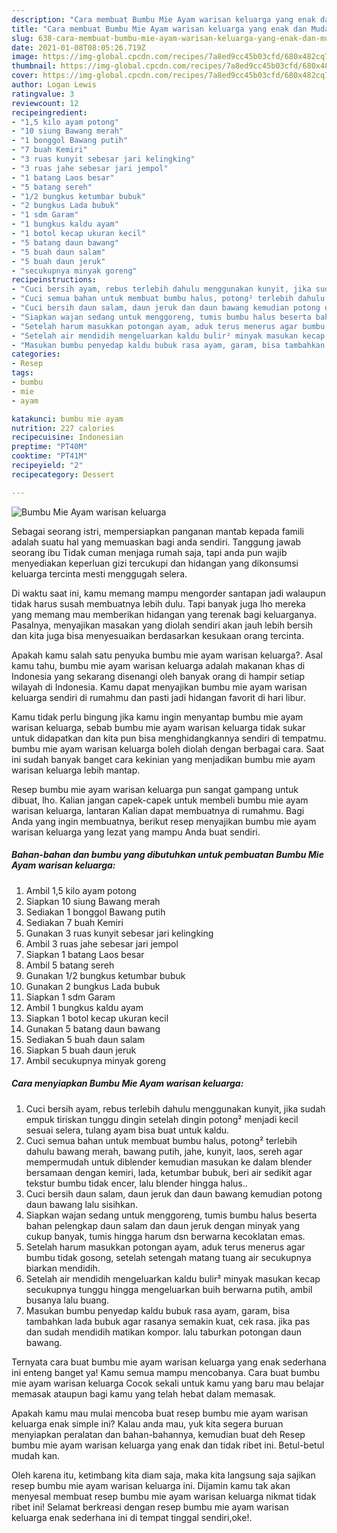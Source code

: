 ```yaml
---
description: "Cara membuat Bumbu Mie Ayam warisan keluarga yang enak dan Mudah Dibuat"
title: "Cara membuat Bumbu Mie Ayam warisan keluarga yang enak dan Mudah Dibuat"
slug: 638-cara-membuat-bumbu-mie-ayam-warisan-keluarga-yang-enak-dan-mudah-dibuat
date: 2021-01-08T08:05:26.719Z
image: https://img-global.cpcdn.com/recipes/7a8ed9cc45b03cfd/680x482cq70/bumbu-mie-ayam-warisan-keluarga-foto-resep-utama.jpg
thumbnail: https://img-global.cpcdn.com/recipes/7a8ed9cc45b03cfd/680x482cq70/bumbu-mie-ayam-warisan-keluarga-foto-resep-utama.jpg
cover: https://img-global.cpcdn.com/recipes/7a8ed9cc45b03cfd/680x482cq70/bumbu-mie-ayam-warisan-keluarga-foto-resep-utama.jpg
author: Logan Lewis
ratingvalue: 3
reviewcount: 12
recipeingredient:
- "1,5 kilo ayam potong"
- "10 siung Bawang merah"
- "1 bonggol Bawang putih"
- "7 buah Kemiri"
- "3 ruas kunyit sebesar jari kelingking"
- "3 ruas jahe sebesar jari jempol"
- "1 batang Laos besar"
- "5 batang sereh"
- "1/2 bungkus ketumbar bubuk"
- "2 bungkus Lada bubuk"
- "1 sdm Garam"
- "1 bungkus kaldu ayam"
- "1 botol kecap ukuran kecil"
- "5 batang daun bawang"
- "5 buah daun salam"
- "5 buah daun jeruk"
- "secukupnya minyak goreng"
recipeinstructions:
- "Cuci bersih ayam, rebus terlebih dahulu menggunakan kunyit, jika sudah empuk tiriskan tunggu dingin setelah dingin potong² menjadi kecil sesuai selera, tulang ayam bisa buat untuk kaldu."
- "Cuci semua bahan untuk membuat bumbu halus, potong² terlebih dahulu bawang merah, bawang putih, jahe, kunyit, laos, sereh agar mempermudah untuk diblender kemudian masukan ke dalam blender bersamaan dengan kemiri, lada, ketumbar bubuk, beri air sedikit agar tekstur bumbu tidak encer, lalu blender hingga halus.."
- "Cuci bersih daun salam, daun jeruk dan daun bawang kemudian potong daun bawang lalu sisihkan."
- "Siapkan wajan sedang untuk menggoreng, tumis bumbu halus beserta bahan pelengkap daun salam dan daun jeruk dengan minyak yang cukup banyak, tumis hingga harum dsn berwarna kecoklatan emas."
- "Setelah harum masukkan potongan ayam, aduk terus menerus agar bumbu tidak gosong, setelah setengah matang tuang air secukupnya biarkan mendidih."
- "Setelah air mendidih mengeluarkan kaldu bulir² minyak masukan kecap secukupnya tunggu hingga mengeluarkan buih berwarna putih, ambil busanya lalu buang."
- "Masukan bumbu penyedap kaldu bubuk rasa ayam, garam, bisa tambahkan lada bubuk agar rasanya semakin kuat, cek rasa. jika pas dan sudah mendidih matikan kompor. lalu taburkan potongan daun bawang."
categories:
- Resep
tags:
- bumbu
- mie
- ayam

katakunci: bumbu mie ayam 
nutrition: 227 calories
recipecuisine: Indonesian
preptime: "PT40M"
cooktime: "PT41M"
recipeyield: "2"
recipecategory: Dessert

---
```



![Bumbu Mie Ayam warisan keluarga](https://img-global.cpcdn.com/recipes/7a8ed9cc45b03cfd/680x482cq70/bumbu-mie-ayam-warisan-keluarga-foto-resep-utama.jpg)

Sebagai seorang istri, mempersiapkan panganan mantab kepada famili adalah suatu hal yang memuaskan bagi anda sendiri. Tanggung jawab seorang ibu Tidak cuman menjaga rumah saja, tapi anda pun wajib menyediakan keperluan gizi tercukupi dan hidangan yang dikonsumsi keluarga tercinta mesti menggugah selera.

Di waktu  saat ini, kamu memang mampu mengorder santapan jadi walaupun tidak harus susah membuatnya lebih dulu. Tapi banyak juga lho mereka yang memang mau memberikan hidangan yang terenak bagi keluarganya. Pasalnya, menyajikan masakan yang diolah sendiri akan jauh lebih bersih dan kita juga bisa menyesuaikan berdasarkan kesukaan orang tercinta. 



Apakah kamu salah satu penyuka bumbu mie ayam warisan keluarga?. Asal kamu tahu, bumbu mie ayam warisan keluarga adalah makanan khas di Indonesia yang sekarang disenangi oleh banyak orang di hampir setiap wilayah di Indonesia. Kamu dapat menyajikan bumbu mie ayam warisan keluarga sendiri di rumahmu dan pasti jadi hidangan favorit di hari libur.

Kamu tidak perlu bingung jika kamu ingin menyantap bumbu mie ayam warisan keluarga, sebab bumbu mie ayam warisan keluarga tidak sukar untuk didapatkan dan kita pun bisa menghidangkannya sendiri di tempatmu. bumbu mie ayam warisan keluarga boleh diolah dengan berbagai cara. Saat ini sudah banyak banget cara kekinian yang menjadikan bumbu mie ayam warisan keluarga lebih mantap.

Resep bumbu mie ayam warisan keluarga pun sangat gampang untuk dibuat, lho. Kalian jangan capek-capek untuk membeli bumbu mie ayam warisan keluarga, lantaran Kalian dapat membuatnya di rumahmu. Bagi Anda yang ingin membuatnya, berikut resep menyajikan bumbu mie ayam warisan keluarga yang lezat yang mampu Anda buat sendiri.

<!--inarticleads1-->

##### Bahan-bahan dan bumbu yang dibutuhkan untuk pembuatan Bumbu Mie Ayam warisan keluarga:

1. Ambil 1,5 kilo ayam potong
1. Siapkan 10 siung Bawang merah
1. Sediakan 1 bonggol Bawang putih
1. Sediakan 7 buah Kemiri
1. Gunakan 3 ruas kunyit sebesar jari kelingking
1. Ambil 3 ruas jahe sebesar jari jempol
1. Siapkan 1 batang Laos besar
1. Ambil 5 batang sereh
1. Gunakan 1/2 bungkus ketumbar bubuk
1. Gunakan 2 bungkus Lada bubuk
1. Siapkan 1 sdm Garam
1. Ambil 1 bungkus kaldu ayam
1. Siapkan 1 botol kecap ukuran kecil
1. Gunakan 5 batang daun bawang
1. Sediakan 5 buah daun salam
1. Siapkan 5 buah daun jeruk
1. Ambil secukupnya minyak goreng




<!--inarticleads2-->

##### Cara menyiapkan Bumbu Mie Ayam warisan keluarga:

1. Cuci bersih ayam, rebus terlebih dahulu menggunakan kunyit, jika sudah empuk tiriskan tunggu dingin setelah dingin potong² menjadi kecil sesuai selera, tulang ayam bisa buat untuk kaldu.
1. Cuci semua bahan untuk membuat bumbu halus, potong² terlebih dahulu bawang merah, bawang putih, jahe, kunyit, laos, sereh agar mempermudah untuk diblender kemudian masukan ke dalam blender bersamaan dengan kemiri, lada, ketumbar bubuk, beri air sedikit agar tekstur bumbu tidak encer, lalu blender hingga halus..
1. Cuci bersih daun salam, daun jeruk dan daun bawang kemudian potong daun bawang lalu sisihkan.
1. Siapkan wajan sedang untuk menggoreng, tumis bumbu halus beserta bahan pelengkap daun salam dan daun jeruk dengan minyak yang cukup banyak, tumis hingga harum dsn berwarna kecoklatan emas.
1. Setelah harum masukkan potongan ayam, aduk terus menerus agar bumbu tidak gosong, setelah setengah matang tuang air secukupnya biarkan mendidih.
1. Setelah air mendidih mengeluarkan kaldu bulir² minyak masukan kecap secukupnya tunggu hingga mengeluarkan buih berwarna putih, ambil busanya lalu buang.
1. Masukan bumbu penyedap kaldu bubuk rasa ayam, garam, bisa tambahkan lada bubuk agar rasanya semakin kuat, cek rasa. jika pas dan sudah mendidih matikan kompor. lalu taburkan potongan daun bawang.




Ternyata cara buat bumbu mie ayam warisan keluarga yang enak sederhana ini enteng banget ya! Kamu semua mampu mencobanya. Cara buat bumbu mie ayam warisan keluarga Cocok sekali untuk kamu yang baru mau belajar memasak ataupun bagi kamu yang telah hebat dalam memasak.

Apakah kamu mau mulai mencoba buat resep bumbu mie ayam warisan keluarga enak simple ini? Kalau anda mau, yuk kita segera buruan menyiapkan peralatan dan bahan-bahannya, kemudian buat deh Resep bumbu mie ayam warisan keluarga yang enak dan tidak ribet ini. Betul-betul mudah kan. 

Oleh karena itu, ketimbang kita diam saja, maka kita langsung saja sajikan resep bumbu mie ayam warisan keluarga ini. Dijamin kamu tak akan menyesal membuat resep bumbu mie ayam warisan keluarga nikmat tidak ribet ini! Selamat berkreasi dengan resep bumbu mie ayam warisan keluarga enak sederhana ini di tempat tinggal sendiri,oke!.

